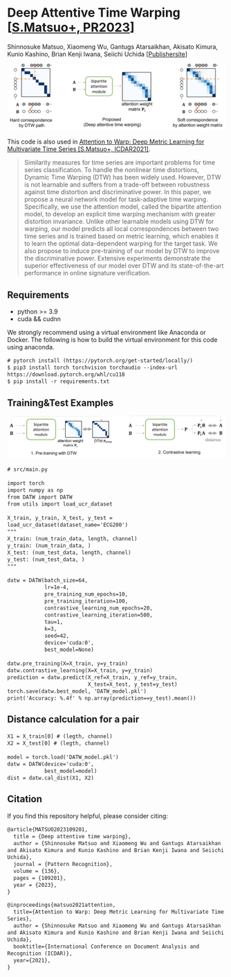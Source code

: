 # Deep Attentive Time Warping [[S.Matsuo+, PR2023](https://arxiv.org/abs/2309.06720)]
Shinnosuke Matsuo, Xiaomeng Wu, Gantugs Atarsaikhan, Akisato Kimura, Kunio Kashino, Brian Kenji Iwana, Seiichi Uchida
[[Publishersite](https://www.sciencedirect.com/science/article/pii/S003132032200680X)]

![Illustration](./image/overview-DATW.png)

This code is also used in [Attention to Warp: Deep Metric Learning for Multivariate Time Series [S.Matsuo+, ICDAR2021]](https://arxiv.org/abs/2103.15074).

>Similarity measures for time series are important problems for time series classification. To handle the nonlinear time distortions, Dynamic Time Warping (DTW) has been widely used. However, DTW is not learnable and suffers from a trade-off between robustness against time distortion and discriminative power. In this paper, we propose a neural network model for task-adaptive time warping. Specifically, we use the attention model, called the bipartite attention model, to develop an explicit time warping mechanism with greater distortion invariance. Unlike other learnable models using DTW for warping, our model predicts all local correspondences between two time series and is trained based on metric learning, which enables it to learn the optimal data-dependent warping for the target task. We also propose to induce pre-training of our model by DTW to improve the discriminative power. Extensive experiments demonstrate the superior effectiveness of our model over DTW and its state-of-the-art performance in online signature verification.

## Requirements
* python >= 3.9
* cuda && cudnn

We strongly recommend using a virtual environment like Anaconda or Docker. The following is how to build the virtual environment for this code using anaconda.
```
# pytorch install (https://pytorch.org/get-started/locally/)
$ pip3 install torch torchvision torchaudio --index-url https://download.pytorch.org/whl/cu118
$ pip install -r requirements.txt
```

## Training&Test Examples
![Illustration](./image/training-DATW.png)
```
# src/main.py

import torch
import numpy as np
from DATW import DATW
from utils import load_ucr_dataset

X_train, y_train, X_test, y_test = load_ucr_dataset(dataset_name='ECG200')
"""
X_train: (num_train_data, length, channel)
y_train: (num_train_data, )
X_test: (num_test_data, length, channel)
y_test: (num_test_data, )
"""

datw = DATW(batch_size=64,
            lr=1e-4,
            pre_training_num_epochs=10,
            pre_training_iteration=100,
            contrastive_learning_num_epochs=20,
            contrastive_learning_iteration=500,
            tau=1,
            k=3,
            seed=42,
            device='cuda:0',
            best_model=None)

datw.pre_training(X=X_train, y=y_train)
datw.contrastive_learning(X=X_train, y=y_train)
prediction = datw.predict(X_ref=X_train, y_ref=y_train, 
                          X_test=X_test, y_test=y_test)
torch.save(datw.best_model, 'DATW_model.pkl')
print('Accuracy: %.4f' % np.array(prediction==y_test).mean())  
```

## Distance calculation for a pair
```
X1 = X_train[0] # (legth, channel)
X2 = X_test[0] # (legth, channel)

model = torch.load('DATW_model.pkl')
datw = DATW(device='cuda:0',
            best_model=model)
dist = datw.cal_dist(X1, X2)
```

## Citation
If you find this repository helpful, please consider citing:
```
@article{MATSUO2023109201,
  title = {Deep attentive time warping},
  author = {Shinnosuke Matsuo and Xiaomeng Wu and Gantugs Atarsaikhan and Akisato Kimura and Kunio Kashino and Brian Kenji Iwana and Seiichi Uchida},
  journal = {Pattern Recognition},
  volume = {136},
  pages = {109201},
  year = {2023},
}
```
```
@inproceedings{matsuo2021attention,
  title={Attention to Warp: Deep Metric Learning for Multivariate Time Series},
  author = {Shinnosuke Matsuo and Xiaomeng Wu and Gantugs Atarsaikhan and Akisato Kimura and Kunio Kashino and Brian Kenji Iwana and Seiichi Uchida},
  booktitle={International Conference on Document Analysis and Recognition (ICDAR)},
  year={2021},
}
```